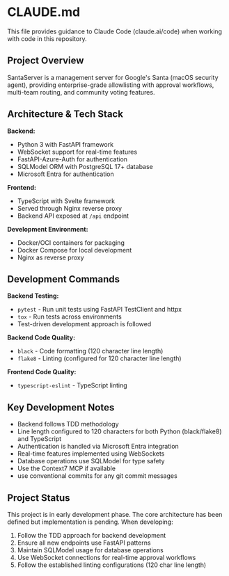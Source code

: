 # CLAUDE.md

This file provides guidance to Claude Code (claude.ai/code) when working with code in this repository.

## Project Overview

SantaServer is a management server for Google's Santa (macOS security agent), providing enterprise-grade allowlisting with approval workflows, multi-team routing, and community voting features.

## Architecture & Tech Stack

**Backend:**
- Python 3 with FastAPI framework
- WebSocket support for real-time features
- FastAPI-Azure-Auth for authentication
- SQLModel ORM with PostgreSQL 17+ database
- Microsoft Entra for authentication

**Frontend:**
- TypeScript with Svelte framework
- Served through Nginx reverse proxy
- Backend API exposed at `/api` endpoint

**Development Environment:**
- Docker/OCI containers for packaging
- Docker Compose for local development
- Nginx as reverse proxy

## Development Commands

**Backend Testing:**
- `pytest` - Run unit tests using FastAPI TestClient and httpx
- `tox` - Run tests across environments
- Test-driven development approach is followed

**Backend Code Quality:**
- `black` - Code formatting (120 character line length)
- `flake8` - Linting (configured for 120 character line length)

**Frontend Code Quality:**
- `typescript-eslint` - TypeScript linting

## Key Development Notes

- Backend follows TDD methodology
- Line length configured to 120 characters for both Python (black/flake8) and TypeScript
- Authentication is handled via Microsoft Entra integration
- Real-time features implemented using WebSockets
- Database operations use SQLModel for type safety
- Use the Context7 MCP if available
- use conventional commits for any git commit messages

## Project Status

This project is in early development phase. The core architecture has been defined but implementation is pending. When developing:

1. Follow the TDD approach for backend development
2. Ensure all new endpoints use FastAPI patterns
3. Maintain SQLModel usage for database operations
4. Use WebSocket connections for real-time approval workflows
5. Follow the established linting configurations (120 char line length)